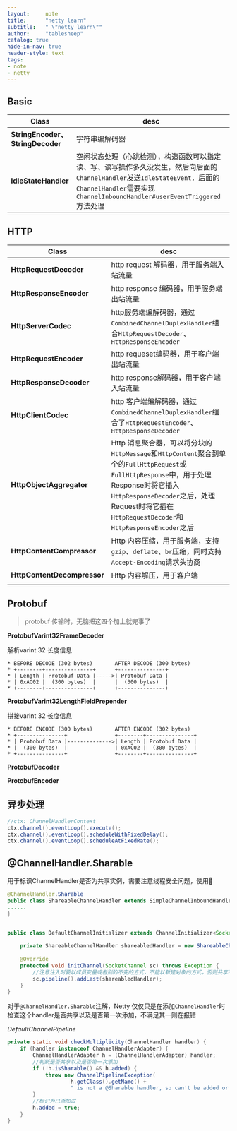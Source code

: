 ```yaml
---
layout:     note
title:      "netty learn"
subtitle:   " \"netty learn\""
author:     "tablesheep"
catalog: true
hide-in-nav: true
header-style: text
tags:
- note
- netty
---
```



## Basic

| Class                            | desc                                                         |
| -------------------------------- | ------------------------------------------------------------ |
| **StringEncoder、StringDecoder** | 字符串编解码器                                               |
| **IdleStateHandler**             | 空闲状态处理（心跳检测），构造函数可以指定读、写、读写操作多久没发生，然后向后面的`ChannelHandler`发送`IdleStateEvent`，后面的`ChannelHandler`需要实现`ChannelInboundHandler#userEventTriggered`方法处理 |



## HTTP

| Class                       | desc                                                         |
| --------------------------- | ------------------------------------------------------------ |
| **HttpRequestDecoder**      | http request 解码器，用于服务端入站流量                      |
| **HttpResponseEncoder**     | http response 编码器，用于服务端出站流量                     |
| **HttpServerCodec**         | http服务端编解码器，通过`CombinedChannelDuplexHandler`组合`HttpRequestDecoder`、`HttpResponseEncoder` |
| **HttpRequestEncoder**      | http requeset编码器，用于客户端出站流量                      |
| **HttpResponseDecoder**     | http response解码器，用于客户端入站流量                      |
| **HttpClientCodec**         | http 客户端编解码器，通过`CombinedChannelDuplexHandler`组合了`HttpRequestEncoder`、`HttpResponseDecoder` |
| **HttpObjectAggregator**    | Http 消息聚合器，可以将分块的`HttpMessage`和`HttpContent`聚合到单个的`FullHttpRequest`或`FullHttpResponse`中，用于处理Response时将它插入`HttpResponseDecoder`之后，处理Request时将它插在`HttpRequestDecoder`和`HttpResponseEncoder`之后 |
| **HttpContentCompressor**   | Http 内容压缩，用于服务端，支持`gzip`、`deflate`、`br`压缩，同时支持`Accept-Encoding`请求头协商 |
| **HttpContentDecompressor** | Http 内容解压，用于客户端                                    |
|                             |                                                              |



## Protobuf

> protobuf 传输时，无脑把这四个加上就完事了

**ProtobufVarint32FrameDecoder**

解析varint 32 长度信息

```
* BEFORE DECODE (302 bytes)       AFTER DECODE (300 bytes)
* +--------+---------------+      +---------------+
* | Length | Protobuf Data |----->| Protobuf Data |
* | 0xAC02 |  (300 bytes)  |      |  (300 bytes)  |
* +--------+---------------+      +---------------+
```

**ProtobufVarint32LengthFieldPrepender**

拼接varint 32 长度信息

```
* BEFORE ENCODE (300 bytes)       AFTER ENCODE (302 bytes)
* +---------------+               +--------+---------------+
* | Protobuf Data |-------------->| Length | Protobuf Data |
* |  (300 bytes)  |               | 0xAC02 |  (300 bytes)  |
* +---------------+               +--------+---------------+
```

**ProtobufDecoder**

**ProtobufEncoder**



## 异步处理

```java
//ctx: ChannelHandlerContext
ctx.channel().eventLoop().execute();
ctx.channel().eventLoop().scheduleWithFixedDelay();
ctx.channel().eventLoop().scheduleAtFixedRate();
```



## **@ChannelHandler.Sharable** 

用于标识ChannelHandler是否为共享实例，需要注意线程安全问题，使用🌰

```java
@ChannelHandler.Sharable
public class ShareableChannelHandler extends SimpleChannelInboundHandler<String> {
......    
}


public class DefaultChannelInitializer extends ChannelInitializer<SocketChannel> {
    
    private ShareableChannelHandler shareabledHandler = new ShareableChannelHandler();
    
    @Override
    protected void initChannel(SocketChannel sc) throws Exception {
        //注意注入时要以成员变量或者别的不变的方式，不能以新建对象的方式，否则共享不会失效
        sc.pipeline().addLast(shareabledHandler);
    }
}
```



对于`@ChannelHandler.Sharable`注解，Netty 仅仅只是在添加`ChannelHandler`时检查这个handler是否共享以及是否第一次添加，不满足其一则在报错

*DefaultChannelPipeline*

```java
private static void checkMultiplicity(ChannelHandler handler) {
    if (handler instanceof ChannelHandlerAdapter) {
        ChannelHandlerAdapter h = (ChannelHandlerAdapter) handler;
        //判断是否共享以及是否第一次添加
        if (!h.isSharable() && h.added) {
            throw new ChannelPipelineException(
                    h.getClass().getName() +
                    " is not a @Sharable handler, so can't be added or removed multiple times.");
        }
        //标记为已添加过
        h.added = true;
    }
}
```